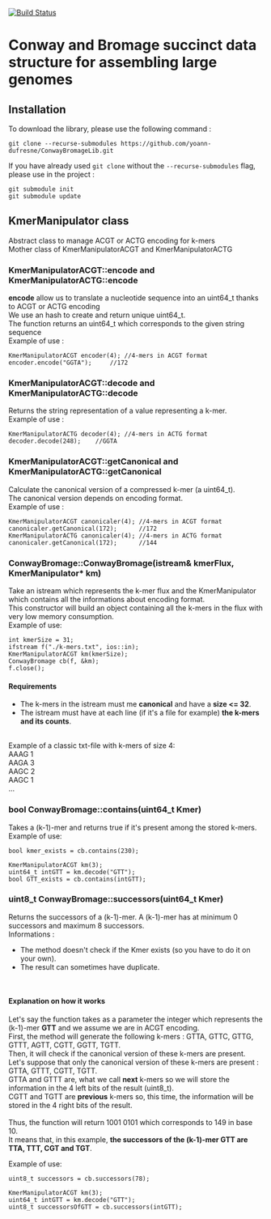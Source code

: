 [![Build Status](https://travis-ci.com/yoann-dufresne/ConwayBromageLib.svg?branch=master)](https://travis-ci.com/yoann-dufresne/ConwayBromageLib)

# Conway and Bromage succinct data structure for assembling large genomes
## Installation
To download the library, please use the following command : 
```
git clone --recurse-submodules https://github.com/yoann-dufresne/ConwayBromageLib.git
```
If you have already used ``git clone`` without the ``--recurse-submodules`` flag, please use in the project :
```
git submodule init
git submodule update
```
## KmerManipulator class
Abstract class to manage ACGT or ACTG encoding for k-mers<br>
Mother class of KmerManipulatorACGT and KmerManipulatorACTG

### KmerManipulatorACGT::encode and KmerManipulatorACTG::encode
**encode** allow us to translate a nucleotide sequence into an uint64_t thanks to ACGT or ACTG encoding<br>
We use an hash to create and return unique uint64_t.<br>
The function returns an uint64_t which corresponds to the given string sequence<br>
Example of use :<br>
```
KmerManipulatorACGT encoder(4);	//4-mers in ACGT format
encoder.encode("GGTA");		//172
```

### KmerManipulatorACGT::decode and KmerManipulatorACTG::decode
Returns the string representation of a value representing a k-mer.<br>
Example of use :
```
KmerManipulatorACTG decoder(4);	//4-mers in ACTG format
decoder.decode(248);	//GGTA
```

### KmerManipulatorACGT::getCanonical and KmerManipulatorACTG::getCanonical
Calculate the canonical version of a compressed k-mer (a uint64_t).<br>
The canonical version depends on encoding format.<br>
Example of use :
```
KmerManipulatorACGT canonicaler(4);	//4-mers in ACGT format
canonicaler.getCanonical(172);		//172
KmerManipulatorACTG canonicaler(4);	//4-mers in ACTG format
canonicaler.getCanonical(172);		//144
```
### ConwayBromage::ConwayBromage(istream& kmerFlux, KmerManipulator* km)
Take an istream which represents the k-mer flux and the KmerManipulator which contains all the informations about encoding format.<br>
This constructor will build an object containing all the k-mers in the flux with very low memory consumption.<br>
Example of use: <br>
```
int kmerSize = 31;
ifstream f("./k-mers.txt", ios::in);
KmerManipulatorACGT km(kmerSize);
ConwayBromage cb(f, &km);        
f.close();
```
#### Requirements
- The k-mers in the istream must me **canonical** and have a **size <= 32**.<br>
- The istream must have at each line (if it's a file for example) **the k-mers and its counts**.<br>
<br>
Example of a classic txt-file with k-mers of size 4: <br>
AAAG	1 <br>
AAGA	3 <br>
AAGC	2 <br>
AAGC	1 <br>
...

### bool ConwayBromage::contains(uint64_t Kmer)
Takes a (k-1)-mer and returns true if it's present among the stored k-mers.<br>
Example of use:<br>
```
bool kmer_exists = cb.contains(230);

KmerManipulatorACGT km(3);
uint64_t intGTT = km.decode("GTT");
bool GTT_exists = cb.contains(intGTT);
```

### uint8_t ConwayBromage::successors(uint64_t Kmer)
Returns the successors of a (k-1)-mer. A (k-1)-mer has at minimum 0 successors and maximum 8 successors.<br>
Informations : <br>
- The method doesn't check if the Kmer exists (so you have to do it on your own).<br>
- The result can sometimes have duplicate.<br>
<br>

#### Explanation on how it works
Let's say the function takes as a parameter the integer which represents the (k-1)-mer **GTT** and we assume we are in ACGT encoding.<br>
First, the method will generate the following k-mers : GTTA, GTTC, GTTG, GTTT, AGTT, CGTT, GGTT, TGTT.<br>
Then, it will check if the canonical version of these k-mers are present.<br>
Let's suppose that only the canonical version of these k-mers are present : GTTA, GTTT, CGTT, TGTT.<br>
GTTA and GTTT are, what we call **next** k-mers so we will store the information in the 4 left bits of the result (uint8_t).<br>
CGTT and TGTT are **previous** k-mers so, this time, the information will be stored in the 4 right bits of the result.<br><br>
Thus, the function will return 1001 0101 which corresponds to 149 in base 10.<br>
It means that, in this example, **the successors of the (k-1)-mer GTT are TTA, TTT, CGT and TGT**.<br>

Example of use: <br>
```
uint8_t successors = cb.successors(78);

KmerManipulatorACGT km(3);
uint64_t intGTT = km.decode("GTT");
uint8_t successorsOfGTT = cb.successors(intGTT);
```
